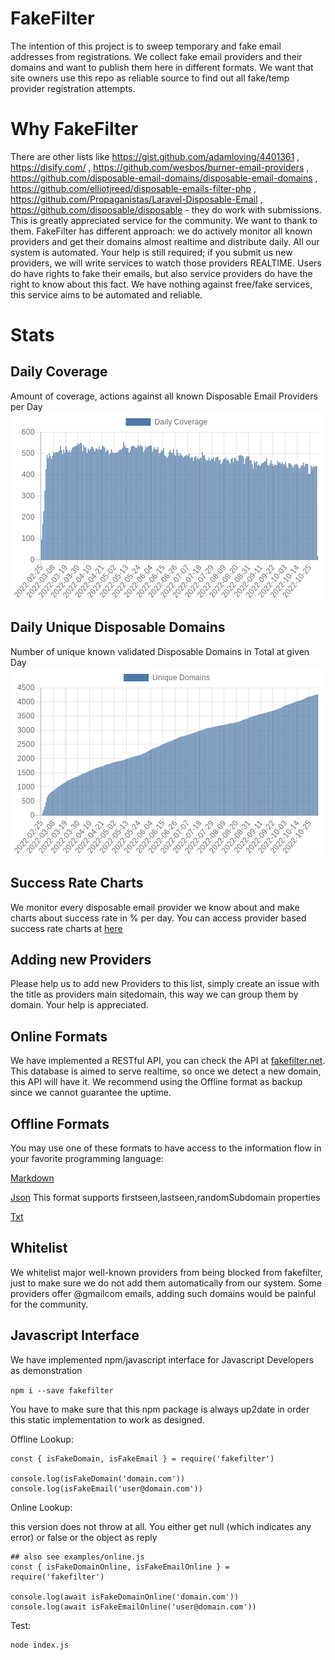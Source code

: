 # FakeFilter
The intention of this project is to sweep temporary and fake email addresses from registrations. We collect fake email providers and their domains and want to publish them here in different formats. We want that site owners use this repo as reliable source to find out all fake/temp provider registration attempts.

# Why FakeFilter
There are other lists like https://gist.github.com/adamloving/4401361 , https://disify.com/ , https://github.com/wesbos/burner-email-providers , https://github.com/disposable-email-domains/disposable-email-domains , https://github.com/elliotjreed/disposable-emails-filter-php , https://github.com/Propaganistas/Laravel-Disposable-Email , https://github.com/disposable/disposable  - they do work with submissions. This is greatly appreciated service for the community. We want to thank to them. FakeFilter has different approach: we do actively monitor all known providers and get their domains almost realtime and distribute daily. All our system is automated. Your help is still required; if you submit us new providers, we will write services to watch those providers REALTIME. Users do have rights to fake their emails, but also service providers do have the right to know about this fact. We have nothing against free/fake services, this service aims to be automated and reliable.

# Stats
## Daily Coverage
Amount of coverage, actions against all known Disposable Email Providers per Day
![Daily Coverage](assets/img/chart1.png)

## Daily Unique Disposable Domains
Number of unique known validated Disposable Domains in Total at given Day
![Daily Disposable Domains](assets/img/chart2.png)

## Success Rate Charts
We monitor every disposable email provider we know about and make charts about success rate in % per day. You can access provider based success rate charts at [here](CHARTS.md)

## Adding new Providers
Please help us to add new Providers to this list, simply create an issue with the title as providers main sitedomain, this way we can group them by domain. Your help is appreciated.

## Online Formats
We have implemented a RESTful API, you can check the API at [fakefilter.net](https://fakefilter.net/static/docs/restful/). This database is aimed to serve realtime, so once we detect a new domain, this API will have it. We recommend using the Offline format as backup since we cannot guarantee the uptime.

## Offline Formats
You may use one of these formats to have access to the information flow in your favorite programming language:

[Markdown](markdown/README.md)

[Json](json/data.json)
This format supports firstseen,lastseen,randomSubdomain properties

[Txt](txt/data.txt)

## Whitelist
We whitelist major well-known providers from being blocked from fakefilter, just to make sure we do not add them automatically from our system. Some providers offer @gmail<dot>com emails, adding such domains would be painful for the community.

## Javascript Interface
We have implemented npm/javascript interface for Javascript Developers as demonstration

`npm i --save fakefilter`

You have to make sure that this npm package is always up2date in order this static implementation to work as designed.

Offline Lookup:
```
const { isFakeDomain, isFakeEmail } = require('fakefilter')

console.log(isFakeDomain('domain.com'))
console.log(isFakeEmail('user@domain.com'))
```


Online Lookup:

this version does not throw at all. You either get null (which indicates any error) or false or the object as reply
```
## also see examples/online.js
const { isFakeDomainOnline, isFakeEmailOnline } = require('fakefilter')

console.log(await isFakeDomainOnline('domain.com'))
console.log(await isFakeEmailOnline('user@domain.com'))

```


Test:
```
node index.js
```
